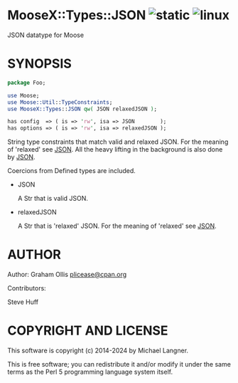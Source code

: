 # MooseX::Types::JSON ![static](https://github.com/uperl/MooseX-Types-JSON/workflows/static/badge.svg) ![linux](https://github.com/uperl/MooseX-Types-JSON/workflows/linux/badge.svg)

JSON datatype for Moose

# SYNOPSIS

```perl
package Foo;

use Moose;
use Moose::Util::TypeConstraints;
use MooseX::Types::JSON qw( JSON relaxedJSON );

has config  => ( is => 'rw', isa => JSON        );
has options => ( is => 'rw', isa => relaxedJSON );
```

String type constraints that match valid and relaxed JSON. For the meaning of
'relaxed' see [JSON](https://metacpan.org/pod/JSON). All the heavy lifting in the background is also
done by [JSON](https://metacpan.org/pod/JSON).

Coercions from Defined types are included.

- JSON

    A Str that is valid JSON.

- relaxedJSON

    A Str that is 'relaxed' JSON. For the meaning of 'relaxed' see [JSON](https://metacpan.org/pod/JSON).

# AUTHOR

Author: Graham Ollis <plicease@cpan.org>

Contributors:

Steve Huff

# COPYRIGHT AND LICENSE

This software is copyright (c) 2014-2024 by Michael Langner.

This is free software; you can redistribute it and/or modify it under
the same terms as the Perl 5 programming language system itself.
